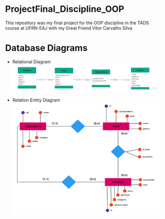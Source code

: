 # ProjectFinal_Discipline_OOP
This repository was my final project for the OOP discipline in the TADS course at UFRN-EAJ with my Great Friend Vitor Carvalho Silva

# Database Diagrams

* Relational Diagram
![Relational Diagram](./diagramas/Diagrama%20relacional.jpg)

* Relation Entity Diagram
![Relation Entity Diagram](./diagramas/Diagrama%20DER.png)